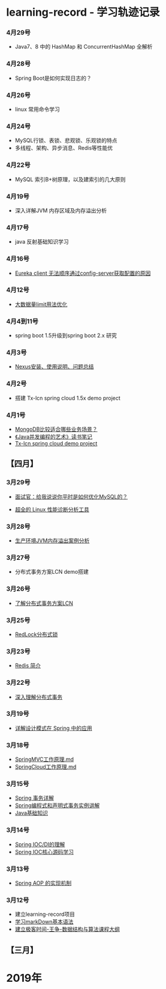 # learning-record - 学习轨迹记录

### 4月29号
+ Java7、8 中的 HashMap 和 ConcurrentHashMap 全解析

### 4月28号
+ Spring Boot是如何实现日志的？

### 4月26号
+ linux 常用命令学习

### 4月24号
+ MySQL行锁、表锁、悲观锁、乐观锁的特点
+ 多线程、架构、异步消息、Redis等性能优

### 4月22号
+ MySQL 索引B+树原理，以及建索引的几大原则

### 4月19号

+ 深入详解JVM 内存区域及内存溢出分析

### 4月17号
+ java 反射基础知识学习

### 4月16号
+ [Eureka client 无法顺序通过config-server获取配置的原因](https://github.com/hongjiaoliu/learning-record/blob/master/%E4%B8%BB%E6%B5%81%E6%A1%86%E6%9E%B6/Spring/Spring%20cloud/Eureka%20client%20%E6%97%A0%E6%B3%95%E9%A1%BA%E5%BA%8F%E9%80%9A%E8%BF%87config-server%E8%8E%B7%E5%8F%96%E9%85%8D%E7%BD%AE%E7%9A%84%E5%8E%9F%E5%9B%A0.md)

### 4月12号
+ [大数据量limit用法优化](https://github.com/hongjiaoliu/learning-record/blob/master/%E6%95%B0%E6%8D%AE%E5%BA%93/Mysql/%E5%A4%A7%E6%95%B0%E6%8D%AE%E9%87%8Flimit%E7%94%A8%E6%B3%95%E4%BC%98%E5%8C%96.md)

### 4月4到11号
+ spring boot 1.5升级到spring boot 2.x 研究

### 4月3号
+ [Nexus安装、使用说明、问题总结](https://www.cnblogs.com/bingyeh/p/5913486.html)

### 4月2号
+ 搭建 Tx-lcn spring cloud 1.5x demo project

### 4月1号
+ [MongoDB比较适合哪些业务场景？](https://github.com/hongjiaoliu/learning-record/blob/master/%E6%9C%AA%E5%88%86%E7%B1%BB/MongoDB/MongoDB%20%E6%AF%94%E8%BE%83%E9%80%82%E5%90%88%E5%93%AA%E4%BA%9B%E4%B8%9A%E5%8A%A1%E5%9C%BA%E6%99%AF%EF%BC%9F.md)
+ [《Java并发编程的艺术》读书笔记](https://github.com/hongjiaoliu/learning-record/tree/master/Java%E9%AB%98%E9%98%B6/%E5%B9%B6%E5%8F%91%E7%BC%96%E7%A8%8B/%E3%80%8AJava%E5%B9%B6%E5%8F%91%E7%BC%96%E7%A8%8B%E7%9A%84%E8%89%BA%E6%9C%AF%E3%80%8B%E8%AF%BB%E4%B9%A6%E7%AC%94%E8%AE%B0)
+ [Tx-lcn spring cloud demo project](https://github.com/hongjiaoliu/xcloud-lcn-demo)

## 【四月】

### 3月29号
+ [面试官：给我说说你平时是如何优化MySQL的？](https://mp.weixin.qq.com/s/_abnnW7FzeQuNnA7NoRILg)

+ [超全的 Linux 性能诊断分析工具](https://mp.weixin.qq.com/s/i_UWIVK6zBLhwHq5WbUIQQ)

### 3月28号
+ [生产环境JVM内存溢出案例分析](https://mp.weixin.qq.com/s/_Ah3sjETKInRl25GcgswHg)

### 3月27号
+ 分布式事务方案LCN demo搭建

### 3月26号
+ [了解分布式事务方案LCN](https://txlcn.org/zh-cn/docs/background.html)

### 3月25号
+ [RedLock分布式锁](https://github.com/hongjiaoliu/learning-record/blob/master/%E6%9C%AA%E5%88%86%E7%B1%BB/Redis/RedLock%E5%88%86%E5%B8%83%E5%BC%8F%E9%94%81.md)

### 3月23号
+ [Redis 简介](https://github.com/hongjiaoliu/learning-record/blob/master/%E6%9C%AA%E5%88%86%E7%B1%BB/Redis/Redis%E7%AE%80%E4%BB%8B.md)

### 3月22号
+ [深入理解分布式事务](https://github.com/hongjiaoliu/learning-record/blob/master/%E6%9E%B6%E6%9E%84/%E6%B7%B1%E5%85%A5%E7%90%86%E8%A7%A3%E5%88%86%E5%B8%83%E5%BC%8F%E4%BA%8B%E5%8A%A1.md)

### 3月19号
+ [详解设计模式在 Spring 中的应用](https://github.com/hongjiaoliu/learning-record/blob/master/%E4%B8%BB%E6%B5%81%E6%A1%86%E6%9E%B6/Spring/Spring%E4%B8%AD%E7%94%A8%E5%88%B0%E7%9A%84%E8%AE%BE%E8%AE%A1%E6%A8%A1%E5%BC%8F.md)

### 3月18号
+ [SpringMVC工作原理.md](https://github.com/hongjiaoliu/learning-record/blob/master/%E4%B8%BB%E6%B5%81%E6%A1%86%E6%9E%B6/Spring/Spring%20mvc/SpringMVC%E5%B7%A5%E4%BD%9C%E5%8E%9F%E7%90%86.md)
+ [SpringCloud工作原理.md](https://github.com/hongjiaoliu/learning-record/blob/master/%E4%B8%BB%E6%B5%81%E6%A1%86%E6%9E%B6/Spring/Spring%20cloud/SpringCloud%E5%B7%A5%E4%BD%9C%E5%8E%9F%E7%90%86.md)

### 3月15号
+ [Spring 事务详解](https://github.com/hongjiaoliu/learning-record/blob/master/%E4%B8%BB%E6%B5%81%E6%A1%86%E6%9E%B6/Spring/Spring%20%E4%BA%8B%E5%8A%A1%E8%AF%A6%E8%A7%A3.md)
+ [Spring编程式和声明式事务实例讲解](https://github.com/hongjiaoliu/learning-record/blob/master/%E4%B8%BB%E6%B5%81%E6%A1%86%E6%9E%B6/Spring/Spring%E7%BC%96%E7%A8%8B%E5%BC%8F%E5%92%8C%E5%A3%B0%E6%98%8E%E5%BC%8F%E4%BA%8B%E5%8A%A1%E5%AE%9E%E4%BE%8B%E8%AE%B2%E8%A7%A3.md)
+ [Java基础知识](https://github.com/hongjiaoliu/learning-record/blob/master/Java%E5%9F%BA%E7%A1%80/java%E5%9F%BA%E7%A1%80%E7%9F%A5%E8%AF%86.md)

### 3月14号
+ [Spring IOC/DI的理解](https://github.com/hongjiaoliu/learning-record/blob/master/%E4%B8%BB%E6%B5%81%E6%A1%86%E6%9E%B6/Spring/Spring%20IOC%26DI%E7%9A%84%E7%90%86%E8%A7%A3.md)
+ [Spring IOC核心源码学习](https://github.com/hongjiaoliu/learning-record/blob/master/%E4%B8%BB%E6%B5%81%E6%A1%86%E6%9E%B6/Spring/Spring%20IOC%E6%A0%B8%E5%BF%83%E6%BA%90%E7%A0%81%E5%AD%A6%E4%B9%A0.md)

### 3月13号
+  [Spring AOP 的实现机制](https://github.com/hongjiaoliu/learning-record/blob/master/%E4%B8%BB%E6%B5%81%E6%A1%86%E6%9E%B6/Spring/Spring%20AOP%20%E7%9A%84%E5%AE%9E%E7%8E%B0%E6%9C%BA%E5%88%B6.md)

### 3月12号
+ 建立learning-record项目
+ [学习markDown基本语法](https://github.com/hongjiaoliu/learning-record/blob/master/%E5%85%B6%E5%AE%83/markDown/markDown%E5%9F%BA%E7%A1%80%E8%AF%AD%E6%B3%95.md)
+ [建立极客时间-王争-数据结构与算法课程大纲](https://github.com/hongjiaoliu/learning-record/blob/master/%E6%95%B0%E6%8D%AE%E7%BB%93%E6%9E%84%E4%B8%8E%E7%AE%97%E6%B3%95/%E6%9E%81%E5%AE%A2%E6%97%B6%E9%97%B4-%E7%8E%8B%E4%BA%89%E8%AF%BE%E7%A8%8B%E5%AD%A6%E4%B9%A0%E7%AC%94%E8%AE%B0/%E8%AF%BE%E7%A8%8B%E7%AC%94%E8%AE%B0.md)

## 【三月】

# 2019年
